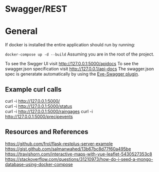 # Swagger/REST

# General
If docker is installed the entire application should run by running:

`
docker-compose up -d --build
`
Assuming you are in the root of the project.  

To see the Swgger UI visit http://127.0.0.1:5000/apidocs
To see the swagger.json specification visit http://127.0.0.1/api-docs
The swagger.json spec is generatate automatically by using the [Eve-Swagger plugin](https://github.com/pyeve/eve-swagger).  

## Example curl calls
curl -i http://127.0.0.1:5000/  
curl -i http://127.0.0.1:5000/status  
curl -i http://127.0.0.1:5000/raingages
curl -i http://127.0.0.1:5000/precipevents

## Resources and References
https://github.com/frol/flask-restplus-server-example
https://gist.github.com/salmanwahed/13b67bc8d77f60a495be
https://travishorn.com/interactive-maps-with-vue-leaflet-5430527353c8
https://stackoverflow.com/questions/31210973/how-do-i-seed-a-mongo-database-using-docker-compose